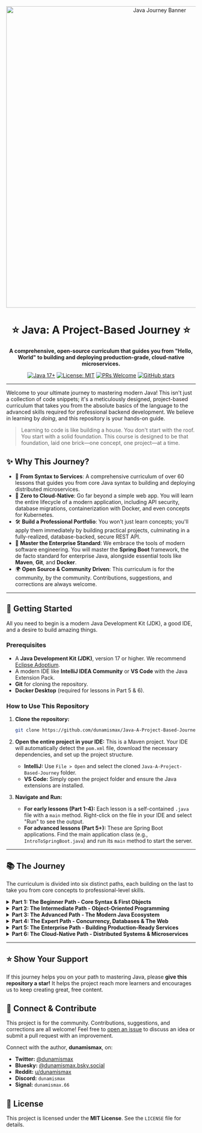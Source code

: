 <div align="center">
  <img src="https://e2ehiring.com/_next/image?url=https%3A%2F%2Fe2ehiring-cms-assets.s3.ap-south-1.amazonaws.com%2FLogo_6_1ededc4ca8.png&w=3840&q=75" alt="Java Journey Banner" width="800"/>
  <h1>⭐ Java: A Project-Based Journey ⭐</h1>
  <p>
    <b>A comprehensive, open-source curriculum that guides you from "Hello, World" to building and deploying production-grade, cloud-native microservices.</b>
  </p>
  
  <p>
    <a href="https://www.oracle.com/java/technologies/downloads/"><img src="https://img.shields.io/badge/Java-17+-orange.svg" alt="Java 17+"></a>
    <a href="https://github.com/dunamismax/Java-A-Project-Based-Journey/blob/main/LICENSE"><img src="https://img.shields.io/badge/License-MIT-yellow.svg" alt="License: MIT"></a>
    <a href="https://github.com/dunamismax/Java-A-Project-Based-Journey/pulls"><img src="https://img.shields.io/badge/PRs-welcome-brightgreen.svg?style=flat-square" alt="PRs Welcome"></a>
    <a href="https://github.com/dunamismax/Java-A-Project-Based-Journey/stargazers"><img src="https://img.shields.io/github/stars/dunamismax/Java-A-Project-Based-Journey?style=social" alt="GitHub stars"></a>
  </p>
</div>

---

Welcome to your ultimate journey to mastering modern Java! This isn't just a collection of code snippets; it's a meticulously designed, project-based curriculum that takes you from the absolute basics of the language to the advanced skills required for professional backend development. We believe in learning by *doing*, and this repository is your hands-on guide.

> Learning to code is like building a house. You don't start with the roof. You start with a solid foundation. This course is designed to be that foundation, laid one brick—one concept, one project—at a time.

## ✨ Why This Journey?

*   🧠 **From Syntax to Services**: A comprehensive curriculum of over 60 lessons that guides you from core Java syntax to building and deploying distributed microservices.
*   🚀 **Zero to Cloud-Native**: Go far beyond a simple web app. You will learn the entire lifecycle of a modern application, including API security, database migrations, containerization with Docker, and even concepts for Kubernetes.
*   🛠️ **Build a Professional Portfolio**: You won't just learn concepts; you'll apply them immediately by building practical projects, culminating in a fully-realized, database-backed, secure REST API.
*   💪 **Master the Enterprise Standard**: We embrace the tools of modern software engineering. You will master the **Spring Boot** framework, the de facto standard for enterprise Java, alongside essential tools like **Maven**, **Git**, and **Docker**.
*   🌍 **Open Source & Community Driven**: This curriculum is for the community, by the community. Contributions, suggestions, and corrections are always welcome.

---

## 🚀 Getting Started

All you need to begin is a modern Java Development Kit (JDK), a good IDE, and a desire to build amazing things.

### Prerequisites

*   A **Java Development Kit (JDK)**, version 17 or higher. We recommend [Eclipse Adoptium](https://adoptium.net/).
*   A modern IDE like **IntelliJ IDEA Community** or **VS Code** with the Java Extension Pack.
*   **Git** for cloning the repository.
*   **Docker Desktop** (required for lessons in Part 5 & 6).

### How to Use This Repository

1.  **Clone the repository:**
    ```sh
    git clone https://github.com/dunamismax/Java-A-Project-Based-Journey.git
    ```

2.  **Open the entire project in your IDE:**
    This is a Maven project. Your IDE will automatically detect the `pom.xml` file, download the necessary dependencies, and set up the project structure.
    *   **IntelliJ:** Use `File > Open` and select the cloned `Java-A-Project-Based-Journey` folder.
    *   **VS Code:** Simply open the project folder and ensure the Java extensions are installed.

3.  **Navigate and Run:**
    *   **For early lessons (Part 1-4):** Each lesson is a self-contained `.java` file with a `main` method. Right-click on the file in your IDE and select "Run" to see the output.
    *   **For advanced lessons (Part 5+):** These are Spring Boot applications. Find the main application class (e.g., `IntroToSpringBoot.java`) and run its `main` method to start the server.

---

## 📚 The Journey

The curriculum is divided into six distinct paths, each building on the last to take you from core concepts to professional-level skills.

<details>
<summary><strong>Part 1: The Beginner Path - Core Syntax & First Objects</strong></summary>
<br>

Master the absolute fundamentals of the Java language, from variables and loops to your first custom class.

| Lesson                        | Key Concepts                                    |
| :---------------------------- | :---------------------------------------------- |
| `HelloWorld.java`             | The `main` method, `System.out.println()`, compiling & running. |
| `VariablesAndPrimitives.java` | `int`, `double`, `boolean`, `String`, static typing. |
| `Loops.java` & `FlowControl.java` | `if-else`, `switch`, `for`, `while` loops.      |
| `Arrays.java` & `Methods.java`  | Storing data in lists and organizing code into reusable blocks. |
| `YourFirstClass.java`         | **The OOP Leap:** Creating your first object blueprint. |

</details>

<details>
<summary><strong>Part 2: The Intermediate Path - Object-Oriented Programming</strong></summary>
<br>

Dive deep into the four pillars of OOP, learning to write code that is modular, flexible, and robust.

| Lesson                              | Key Concepts                                    |
| :---------------------------------- | :---------------------------------------------- |
| `Constructors.java` & `Encapsulation.java` | Creating objects properly and protecting their data. |
| `Inheritance.java` & `Polymorphism.java`   | Building class hierarchies and writing flexible code. |
| `AbstractClassesAndInterfaces.java` | Defining contracts and templates for your classes. |
| `CollectionsFramework.java`         | Using `ArrayList` and `HashMap` for dynamic data. |
| `ExceptionHandling.java`            | Writing resilient code that can gracefully handle errors. |

</details>

<details>
<summary><strong>Part 3: The Advanced Path - The Modern Java Ecosystem</strong></summary>
<br>

Move beyond core syntax to embrace the tools and libraries of modern Java development.

| Lesson                             | Key Concepts                                    |
| :--------------------------------- | :---------------------------------------------- |
| `EnumsAndRecords.java`             | Creating type-safe constants and immutable data carriers. |
| `LambdaExpressions.java` & `StreamsAPI.java` | **Functional Java:** Writing declarative, expressive data-processing pipelines. |
| `BuildToolsAndDependencies.java`   | Understanding **Maven** and the `pom.xml` file. |
| `WorkingWithJSON.java`             | Using the **Gson** library to parse and create JSON. |
| `UnitTesting.java`                 | Writing automated tests with **JUnit 5**.       |

</details>

<details>
<summary><strong>Part 4: The Expert Path - Concurrency, Databases & The Web</strong></summary>
<br>

Build your first fully functional, professional-grade applications.

| Lesson                                  | Key Concepts                                    |
| :-------------------------------------- | :---------------------------------------------- |
| `BasicMultithreading.java` & `ConcurrencyTools.java` | `Thread`, `ExecutorService`, `synchronized`, `AtomicInteger`. |
| `SimpleSocketClientServer.java`         | Low-level networking with `Socket` and `ServerSocket`. |
| `JDBC_DatabaseApp.java`                 | Connecting to a database with raw JDBC.         |
| `LoggingInPractice.java`                | Professional logging with **SLF4J & Logback**.  |
| `SimpleWebAPI.java` & `PuttingItAllTogether.java` | **Project:** Build a database-backed REST API with **Javalin**. |

</details>

<details>
<summary><strong>Part 5: The Enterprise Path - Building Production-Ready Services</strong></summary>
<br>

Transition to **Spring Boot**, the de facto standard for enterprise Java, and learn to build robust, secure, and data-driven applications.

| Lesson                                  | Key Concepts                                    |
| :-------------------------------------- | :---------------------------------------------- |
| `IntroToSpringBoot.java`                | **Spring Core:** Dependency Injection, IoC, Beans. |
| `ConfigurationAndProfiles.java`         | Externalized configuration with `application.properties`. |
| `TheServiceLayer.java`                  | Architecting for testability and separation of concerns. |
| `JPA & SpringDataJPA.java`              | Modern database persistence with Hibernate and ORM. |
| `DatabaseMigrationsWithFlyway.java`     | **Critical Skill:** Version control for your database schema. |
| `DTOsAndModelMapping.java`              | Designing secure and flexible public APIs.     |
| `SpringSecurity & JWT.java`             | **Project:** Secure your API with JSON Web Tokens and Role-Based Access. |
| `IntegrationTesting.java`               | Testing the full application stack with **Testcontainers**. |
| `ContainerizingWithDocker.java`         | Packaging your application into a portable Docker container. |

</details>

<details>
<summary><strong>Part 6: The Cloud-Native Path - Distributed Systems & Microservices</strong></summary>
<br>

Enter the world of modern cloud architecture by breaking down your application into a system of distributed microservices.

| Lesson                               | Key Concepts                                    |
| :----------------------------------- | :---------------------------------------------- |
| `MonolithToMicroservices.md`         | Understanding the architecture and its trade-offs. |
| `API Gateway & ServiceDiscovery.java`  | Using **Spring Cloud Gateway** and **Eureka** to manage a distributed system. |
| `ResilienceWithCircuitBreakers.java` | Building fault-tolerant systems with **Resilience4j**. |
| `AsynchronousCommunication.java`     | Decoupling services with message queues like **RabbitMQ**. |
| `Observability.md`                   | Distributed tracing and metrics with **Micrometer, Zipkin & Prometheus**. |
| `DockerComposeForDevelopment.md`     | **Project:** Creating a complete, multi-container local dev environment. |
| `DeployingToKubernetes.md`           | Introduction to container orchestration with **Kubernetes**. |
| `TheJourneyContinues.md`             | A final summary and guide to future learning paths. |

</details>

---

## ⭐ Show Your Support

If this journey helps you on your path to mastering Java, please **give this repository a star!** It helps the project reach more learners and encourages us to keep creating great, free content.

## 🤝 Connect & Contribute

This project is for the community. Contributions, suggestions, and corrections are all welcome! Feel free to [open an issue](https://github.com/dunamismax/Java-A-Project-Based-Journey/issues) to discuss an idea or submit a pull request with an improvement.

Connect with the author, **dunamismax**, on:

*   **Twitter:** [@dunamismax](https://twitter.com/dunamismax)
*   **Bluesky:** [@dunamismax.bsky.social](https://bsky.app/profile/dunamismax.bsky.social)
*   **Reddit:** [u/dunamismax](https://www.reddit.com/user/dunamismax)
*   **Discord:** `dunamismax`
*   **Signal:** `dunamismax.66`

## 📜 License

This project is licensed under the **MIT License**. See the `LICENSE` file for details.